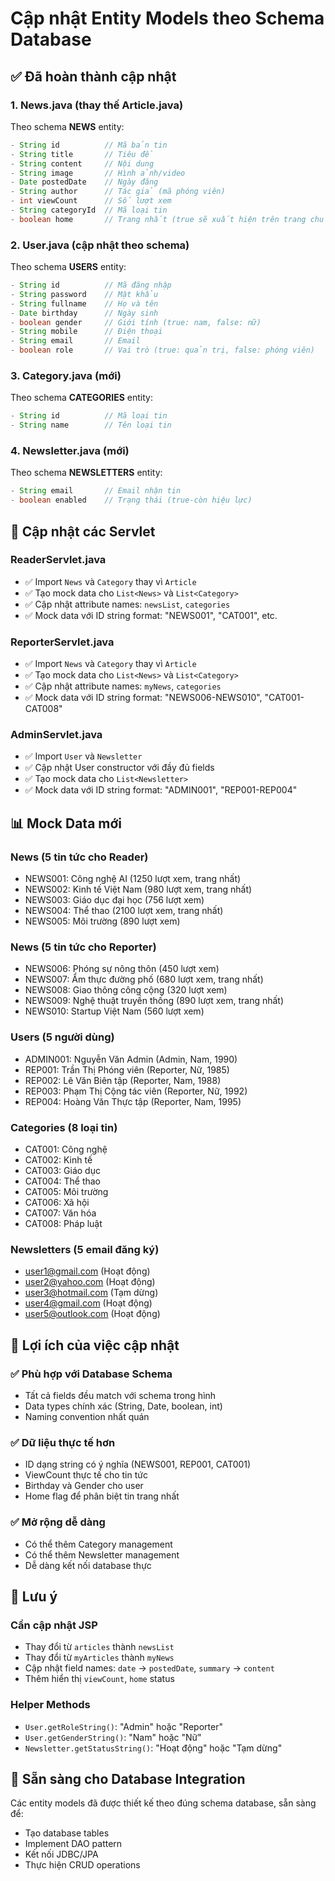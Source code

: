 # Cập nhật Entity Models theo Schema Database

## ✅ Đã hoàn thành cập nhật

### 1. **News.java** (thay thế Article.java)
Theo schema **NEWS** entity:
```java
- String id          // Mã bản tin
- String title       // Tiêu đề  
- String content     // Nội dung
- String image       // Hình ảnh/video
- Date postedDate    // Ngày đăng
- String author      // Tác giả (mã phóng viên)
- int viewCount      // Số lượt xem
- String categoryId  // Mã loại tin
- boolean home       // Trang nhất (true sẽ xuất hiện trên trang chủ)
```

### 2. **User.java** (cập nhật theo schema)
Theo schema **USERS** entity:
```java
- String id          // Mã đăng nhập
- String password    // Mật khẩu
- String fullname    // Họ và tên
- Date birthday      // Ngày sinh
- boolean gender     // Giới tính (true: nam, false: nữ)
- String mobile      // Điện thoại
- String email       // Email
- boolean role       // Vai trò (true: quản trị, false: phóng viên)
```

### 3. **Category.java** (mới)
Theo schema **CATEGORIES** entity:
```java
- String id          // Mã loại tin
- String name        // Tên loại tin
```

### 4. **Newsletter.java** (mới)
Theo schema **NEWSLETTERS** entity:
```java
- String email       // Email nhận tin
- boolean enabled    // Trạng thái (true-còn hiệu lực)
```

## 🔄 Cập nhật các Servlet

### **ReaderServlet.java**
- ✅ Import `News` và `Category` thay vì `Article`
- ✅ Tạo mock data cho `List<News>` và `List<Category>`
- ✅ Cập nhật attribute names: `newsList`, `categories`
- ✅ Mock data với ID string format: "NEWS001", "CAT001", etc.

### **ReporterServlet.java**
- ✅ Import `News` và `Category` thay vì `Article`
- ✅ Tạo mock data cho `List<News>` và `List<Category>`
- ✅ Cập nhật attribute names: `myNews`, `categories`
- ✅ Mock data với ID string format: "NEWS006-NEWS010", "CAT001-CAT008"

### **AdminServlet.java**
- ✅ Import `User` và `Newsletter`
- ✅ Cập nhật User constructor với đầy đủ fields
- ✅ Tạo mock data cho `List<Newsletter>`
- ✅ Mock data với ID string format: "ADMIN001", "REP001-REP004"

## 📊 Mock Data mới

### **News (5 tin tức cho Reader)**
- NEWS001: Công nghệ AI (1250 lượt xem, trang nhất)
- NEWS002: Kinh tế Việt Nam (980 lượt xem, trang nhất)
- NEWS003: Giáo dục đại học (756 lượt xem)
- NEWS004: Thể thao (2100 lượt xem, trang nhất)
- NEWS005: Môi trường (890 lượt xem)

### **News (5 tin tức cho Reporter)**
- NEWS006: Phóng sự nông thôn (450 lượt xem)
- NEWS007: Ẩm thực đường phố (680 lượt xem, trang nhất)
- NEWS008: Giao thông công cộng (320 lượt xem)
- NEWS009: Nghệ thuật truyền thống (890 lượt xem, trang nhất)
- NEWS010: Startup Việt Nam (560 lượt xem)

### **Users (5 người dùng)**
- ADMIN001: Nguyễn Văn Admin (Admin, Nam, 1990)
- REP001: Trần Thị Phóng viên (Reporter, Nữ, 1985)
- REP002: Lê Văn Biên tập (Reporter, Nam, 1988)
- REP003: Phạm Thị Cộng tác viên (Reporter, Nữ, 1992)
- REP004: Hoàng Văn Thực tập (Reporter, Nam, 1995)

### **Categories (8 loại tin)**
- CAT001: Công nghệ
- CAT002: Kinh tế
- CAT003: Giáo dục
- CAT004: Thể thao
- CAT005: Môi trường
- CAT006: Xã hội
- CAT007: Văn hóa
- CAT008: Pháp luật

### **Newsletters (5 email đăng ký)**
- user1@gmail.com (Hoạt động)
- user2@yahoo.com (Hoạt động)
- user3@hotmail.com (Tạm dừng)
- user4@gmail.com (Hoạt động)
- user5@outlook.com (Hoạt động)

## 🎯 Lợi ích của việc cập nhật

### ✅ **Phù hợp với Database Schema**
- Tất cả fields đều match với schema trong hình
- Data types chính xác (String, Date, boolean, int)
- Naming convention nhất quán

### ✅ **Dữ liệu thực tế hơn**
- ID dạng string có ý nghĩa (NEWS001, REP001, CAT001)
- ViewCount thực tế cho tin tức
- Birthday và Gender cho user
- Home flag để phân biệt tin trang nhất

### ✅ **Mở rộng dễ dàng**
- Có thể thêm Category management
- Có thể thêm Newsletter management
- Dễ dàng kết nối database thực

## 📝 Lưu ý

### **Cần cập nhật JSP**
- Thay đổi từ `articles` thành `newsList`
- Thay đổi từ `myArticles` thành `myNews`
- Cập nhật field names: `date` → `postedDate`, `summary` → `content`
- Thêm hiển thị `viewCount`, `home` status

### **Helper Methods**
- `User.getRoleString()`: "Admin" hoặc "Reporter"
- `User.getGenderString()`: "Nam" hoặc "Nữ"
- `Newsletter.getStatusString()`: "Hoạt động" hoặc "Tạm dừng"

## 🚀 Sẵn sàng cho Database Integration
Các entity models đã được thiết kế theo đúng schema database, sẵn sàng để:
- Tạo database tables
- Implement DAO pattern
- Kết nối JDBC/JPA
- Thực hiện CRUD operations

